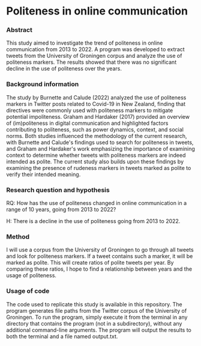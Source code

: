 # Politeness in online communication

### Abstract
This study aimed to investigate the trend of politeness in online communication from 2013 to 2022. A program was developed to extract tweets from the University of Groningen corpus and analyze the use of politeness markers. The results showed that there was no significant decline in the use of politeness over the years.

### Background information
The study by Burnette and Calude (2022) analyzed the use of politeness markers in Twitter posts related to Covid-19 in New Zealand, finding that directives were commonly used with politeness markers to mitigate potential impoliteness. 
Graham and Hardaker (2017) provided an overview of (im)politeness in digital communication and highlighted factors contributing to politeness, such as power dynamics, context, and social norms. 
Both studies influenced the methodology of the current research, with Burnette and Calude's findings used to search for politeness in tweets, and Graham and Hardaker's work emphasizing the importance of examining context to determine whether tweets with politeness markers are indeed intended as polite. The current study also builds upon these findings by examining the presence of rudeness markers in tweets marked as polite to verify their intended meaning.

### Research question and hypothesis
RQ: How has the use of politeness changed in online communication in a range of 10 years, going from 2013 to 2022?

H: There is a decline in the use of politeness going from 2013 to 2022.

### Method
I will use a corpus from the University of Groningen to go through all tweets and look for politeness markers. If a tweet contains such a marker, it will be marked as polite. This will create ratios of polite tweets per year. By comparing these ratios, I hope to find a relationship between years and the usage of politeness.

### Usage of code
The code used to replicate this study is available in this repository. The program generates file paths from the Twitter corpus of the University of Groningen. To run the program, simply execute it from the terminal in any directory that contains the program (not in a subdirectory), without any additional command-line arguments. The program will output the results to both the terminal and a file named output.txt.
